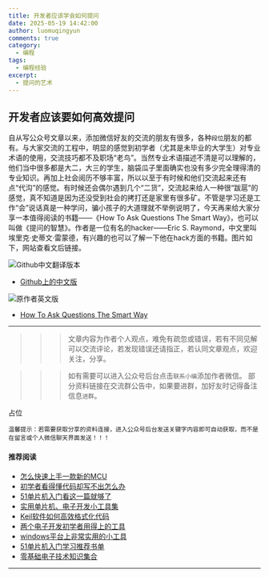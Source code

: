 ```yaml
---
title: 开发者应该学会如何提问
date: 2025-05-19 14:42:00
author: luomuqingyun
comments: true
category:
  - 编程
tags:
  - 编程经验
excerpt:
  - 提问的艺术
---
```

## 开发者应该要如何高效提问
自从写公众号文章以来，添加微信好友的交流的朋友有很多，各种`段位`朋友的都有。与大家交流的工程中，明显的感觉到初学者（尤其是未毕业的大学生）对专业术语的使用，交流技巧都不及职场“老鸟”。当然专业术语描述不清是可以理解的，他们当中很多都是大二，大三的学生，脑袋瓜子里面确实也没有多少完全理得清的专业知识。再加上社会阅历不够丰富，所以以至于有时候和他们交流起来还有点“代沟”的感觉。有时候还会偶尔遇到几个“二货”，交流起来给人一种很“跋扈”的感觉，真不知道是因为还没受到社会的拷打还是家里有很多矿。不管是学习还是工作“会”说话真是一种学问，骗小孩子的大道理就不举例说明了，今天再来给大家分享一本值得阅读的书籍——《How To Ask Questions The Smart Way》，也可以叫做《提问的智慧》。作者是一位有名的hacker——Eric S. Raymond，中文里叫埃里克·史蒂文·雷蒙德，有兴趣的也可以了解一下他在hack方面的书籍。图片如下，网站查看文后链接。

![Github中文翻译版本](https://files.mdnice.com/user/38598/796d3048-a611-4870-9f6a-cae72fcb39af.png)

- [Github上的中文版](https://github.com/ryanhanwu/How-To-Ask-Questions-The-Smart-Way "Github上的中文版")

![原作者英文版](https://files.mdnice.com/user/38598/a6f673f8-aa44-44b2-9ccc-94ed216bca86.png)

- [How To Ask Questions The Smart Way](http://www.catb.org/~esr/faqs/smart-questions.html "How To Ask Questions The Smart Way")

----
>>>文章内容为作者个人观点，难免有疏忽或错误，若有不同见解可以交流评论，若发现错误还请指正，若认同文章观点，欢迎关注，分享。

>>>如有需要可以进入公众号后台点击`联系小编`添加作者微信。
部分资料链接在交流群公告中，如果要进群，加好友时记得备注信息`进群`。

占位

`温馨提示：若需要获取分享的资料连接，进入公众号后台发送关键字内容即可自动获取，而不是在留言或个人微信聊天界面发送！！！`

#### 推荐阅读
- [怎么快速上手一款新的MCU](https://mp.weixin.qq.com/s?__biz=MzI1OTQ4MTg4Ng==&mid=2247485581&idx=1&sn=b36e6536717774f7931c7aa93d5b237a&chksm=ea7900fcdd0e89ea0db13737720edc996fcb3fdbab3e43b4a92316240ac66d4b5a8bf9a07e78&token=466212876&lang=zh_CN#rd)
- [初学者看得懂代码却写不出怎么办](https://mp.weixin.qq.com/s?__biz=MzI1OTQ4MTg4Ng==&mid=2247485862&idx=1&sn=830ede5ac467c8d396adfbea141f0526&chksm=ea7901d7dd0e88c1e8e5396305ab83c6fbd884cf356ad64c54463230364e865a1659f193dd1f&token=63320980&lang=zh_CN#rd)
- [51单片机入门看这一篇就够了](https://mp.weixin.qq.com/s?__biz=MzI1OTQ4MTg4Ng==&mid=2247485523&idx=1&sn=b7fcd1b86e2467d6f03b1a520c39bb06&chksm=ea790022dd0e893452c4994fa16d63111b16d9878c303712f695b58b7af360b7b18c1ed4b201&token=1711068967&lang=zh_CN#rd)
- [实用单片机、电子开发小工具集](https://mp.weixin.qq.com/s?__biz=MzI1OTQ4MTg4Ng==&mid=2247485606&idx=1&sn=2b433faa2e436fc762dc538c9cf3fe14&chksm=ea7900d7dd0e89c169f8948ff3d423016c8f51f1c914eb7b0d20cba8145b9ffa54815915d67b&token=1580674001&lang=zh_CN#rd)
- [Keil软件如何高效格式化代码](https://mp.weixin.qq.com/s?__biz=MzI1OTQ4MTg4Ng==&mid=2247485572&idx=1&sn=17cefa35d9d660083d419a7e9b6db6f7&chksm=ea7900f5dd0e89e35b65ba26354cc69ad24f686d8e18abd34e0932567a9345e8c9ed653eee6b&token=1711068967&lang=zh_CN#rd)
- [两个电子开发初学者用得上的工具](https://mp.weixin.qq.com/s?__biz=MzI1OTQ4MTg4Ng==&mid=2247485987&idx=1&sn=106e52add61999ae4bddd8b28c7ed2b1&chksm=ea790252dd0e8b44e36e26f20153b1bd73a0fff98ef3c50330358435a9dfac2d97e04a30d59e&token=63320980&lang=zh_CN#rd)
- [windows平台上非常实用的小工具](https://mp.weixin.qq.com/s?__biz=MzI1OTQ4MTg4Ng==&mid=2247485420&idx=2&sn=728ca4abbadf7caf51c392e7d7045cbe&chksm=ea790f9ddd0e868b9fa162c80db1876199845f387bbe851c8d38a4e8412329ae635916c13cfb&token=1711068967&lang=zh_CN#rd)
- [51单片机入门学习推荐书单](https://mp.weixin.qq.com/s?__biz=MzI1OTQ4MTg4Ng==&mid=2247485689&idx=3&sn=d4c0d26781f307ffd26defdc4022c928&chksm=ea790088dd0e899e2872692b9568309e779acfc515e82c28a853d4228de2e2b8f7ee7149913f&token=63320980&lang=zh_CN#rd)
- [零基础电子技术知识集合](https://mp.weixin.qq.com/s?__biz=MzI1OTQ4MTg4Ng==&mid=2247485689&idx=4&sn=211c2d0871a19c5e92cdf0c34f01d96b&chksm=ea790088dd0e899e3042a649a346bc98e94189d1fd18da2b954a7ddb781582dc2d0a82e07f4d&token=970763775&lang=zh_CN#rd)
----
